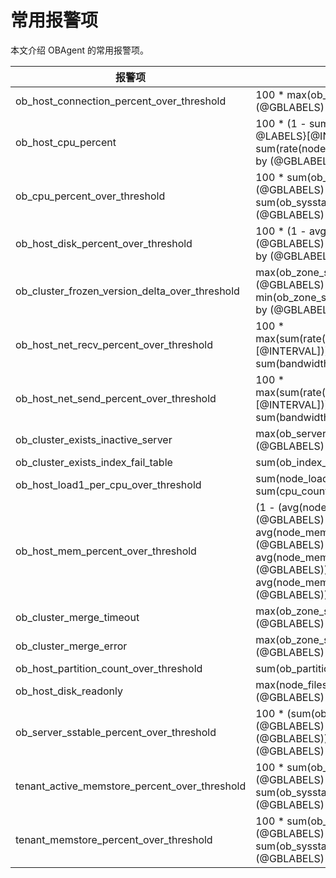 常用报警项 
==========================

本文介绍 OBAgent 的常用报警项。


|                      报警项                       |                                                                                                                       监控指标                                                                                                                       |  阈值   |
|------------------------------------------------|--------------------------------------------------------------------------------------------------------------------------------------------------------------------------------------------------------------------------------------------------|-------|
| ob_host_connection_percent_over_threshold      | 100 \* max(ob_active_session_num{@LABELS} / 262144) by (@GBLABELS)                                                                                                                                                                               | 80    |
| ob_host_cpu_percent                            | 100 \* (1 - sum(rate(node_cpu_seconds_total{mode="idle", @LABELS}\[@INTERVAL\])) by (@GBLABELS) / sum(rate(node_cpu_seconds_total{@LABELS}\[@INTERVAL\])) by (@GBLABELS))                                                                        | 100   |
| ob_cpu_percent_over_threshold                  | 100 \* sum(ob_sysstat{stat_id="140006",@LABELS}) by (@GBLABELS) / sum(ob_sysstat{stat_id="140005",@LABELS}) by (@GBLABELS)                                                                                                                       | 90    |
| ob_host_disk_percent_over_threshold            | 100 \* (1 - avg(node_filesystem_avail_bytes{@LABELS}) by (@GBLABELS) / avg(node_filesystem_size_bytes{@LABELS}) by (@GBLABELS))                                                                                                                  | 97    |
| ob_cluster_frozen_version_delta_over_threshold | max(ob_zone_stat{name="frozen_version",@LABELS}) by (@GBLABELS) - min(ob_zone_stat{name="last_merged_version",@LABELS}) by (@GBLABELS)                                                                                                           | 1     |
| ob_host_net_recv_percent_over_threshold        | 100 \* max(sum(rate(node_network_receive_bytes_total{@LABELS}\[@INTERVAL\])) by (device,@GBLABELS) / sum(bandwidth{@LABELS})) by (@GBLABELS)                                                                                                     | 80    |
| ob_host_net_send_percent_over_threshold        | 100 \* max(sum(rate(node_network_transmit_bytes_total{@LABELS}\[@INTERVAL\])) by (device,@GBLABELS) / sum(bandwidth{@LABELS})) by (@GBLABELS)                                                                                                    | 80    |
| ob_cluster_exists_inactive_server              | max(ob_server_num{status="inactive",@LABELS}) by (@GBLABELS)                                                                                                                                                                                     | 0     |
| ob_cluster_exists_index_fail_table             | sum(ob_index_error_num{@LABELS}) by (@GBLABELS)                                                                                                                                                                                                  | 0     |
| ob_host_load1_per_cpu_over_threshold           | sum(node_load1{@LABELS}) by (@GBLABELS) / sum(cpu_count{@LABELS}) by (@GBLABELS)                                                                                                                                                                 | 2     |
| ob_host_mem_percent_over_threshold             | (1 - (avg(node_memory_MemFree_bytes{@LABELS}) by (@GBLABELS) + avg(node_memory_Cached_bytes{@LABELS}) by (@GBLABELS) + avg(node_memory_Buffers_bytes{@LABELS}) by (@GBLABELS)) / avg(node_memory_MemTotal_bytes{@LABELS}) by (@GBLABELS)) \* 100 | 90    |
| ob_cluster_merge_timeout                       | max(ob_zone_stat{name="is_merge_timeout",@LABELS}) by (@GBLABELS)                                                                                                                                                                                | 1     |
| ob_cluster_merge_error                         | max(ob_zone_stat{name="is_merge_error",@LABELS}) by (@GBLABELS)                                                                                                                                                                                  | 1     |
| ob_host_partition_count_over_threshold         | sum(ob_partition_num{@LABELS}) by (@GBLABELS)                                                                                                                                                                                                    | 30000 |
| ob_host_disk_readonly                          | max(node_filesystem_readonly{@LABELS}) by (@GBLABELS)                                                                                                                                                                                            | 1     |
| ob_server_sstable_percent_over_threshold       | 100 \* (sum(ob_disk_total_bytes{@LABELS}) by (@GBLABELS) - sum(ob_disk_free_bytes{@LABELS}) by (@GBLABELS)) / sum(ob_disk_total_bytes{@LABELS}) by (@GBLABELS)                                                                                   | 85    |
| tenant_active_memstore_percent_over_threshold  | 100 \* sum(ob_sysstat{stat_id="130000",@LABELS}) by (@GBLABELS) / sum(ob_sysstat{stat_id="130002",@LABELS}) by (@GBLABELS)                                                                                                                       | 110   |
| tenant_memstore_percent_over_threshold         | 100 \* sum(ob_sysstat{stat_id="130001",@LABELS}) by (@GBLABELS) / sum(ob_sysstat{stat_id="130004",@LABELS}) by (@GBLABELS)                                                                                                                       | 85    |



